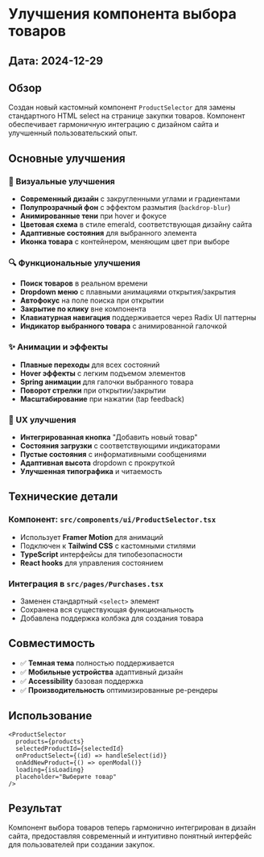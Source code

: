 # Улучшения компонента выбора товаров

## Дата: 2024-12-29

## Обзор
Создан новый кастомный компонент `ProductSelector` для замены стандартного HTML select на странице закупки товаров. Компонент обеспечивает гармоничную интеграцию с дизайном сайта и улучшенный пользовательский опыт.

## Основные улучшения

### 🎨 Визуальные улучшения
- **Современный дизайн** с закругленными углами и градиентами
- **Полупрозрачный фон** с эффектом размытия (`backdrop-blur`)
- **Анимированные тени** при hover и фокусе
- **Цветовая схема** в стиле emerald, соответствующая дизайну сайта
- **Адаптивные состояния** для выбранного элемента
- **Иконка товара** с контейнером, меняющим цвет при выборе

### 🔍 Функциональные улучшения
- **Поиск товаров** в реальном времени
- **Dropdown меню** с плавными анимациями открытия/закрытия
- **Автофокус** на поле поиска при открытии
- **Закрытие по клику** вне компонента
- **Клавиатурная навигация** поддерживается через Radix UI паттерны
- **Индикатор выбранного товара** с анимированной галочкой

### ✨ Анимации и эффекты
- **Плавные переходы** для всех состояний
- **Hover эффекты** с легким подъемом элементов
- **Spring анимации** для галочки выбранного товара
- **Поворот стрелки** при открытии/закрытии
- **Масштабирование** при нажатии (tap feedback)

### 🎯 UX улучшения
- **Интегрированная кнопка** "Добавить новый товар"
- **Состояния загрузки** с соответствующими индикаторами
- **Пустые состояния** с информативными сообщениями
- **Адаптивная высота** dropdown с прокруткой
- **Улучшенная типографика** и читаемость

## Технические детали

### Компонент: `src/components/ui/ProductSelector.tsx`
- Использует **Framer Motion** для анимаций
- Подключен к **Tailwind CSS** с кастомными стилями
- **TypeScript** интерфейсы для типобезопасности
- **React hooks** для управления состоянием

### Интеграция в `src/pages/Purchases.tsx`
- Заменен стандартный `<select>` элемент
- Сохранена вся существующая функциональность
- Добавлена поддержка колбэка для создания товара

## Совместимость
- ✅ **Темная тема** полностью поддерживается
- ✅ **Мобильные устройства** адаптивный дизайн
- ✅ **Accessibility** базовая поддержка
- ✅ **Производительность** оптимизированные ре-рендеры

## Использование

```tsx
<ProductSelector
  products={products}
  selectedProductId={selectedId}
  onProductSelect={(id) => handleSelect(id)}
  onAddNewProduct={() => openModal()}
  loading={isLoading}
  placeholder="Выберите товар"
/>
```

## Результат
Компонент выбора товаров теперь гармонично интегрирован в дизайн сайта, предоставляя современный и интуитивно понятный интерфейс для пользователей при создании закупок. 
